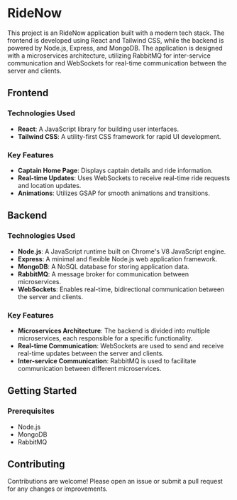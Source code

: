 # RideNow

This project is an RideNow application built with a modern tech stack. The frontend is developed using React and Tailwind CSS, while the backend is powered by Node.js, Express, and MongoDB. The application is designed with a microservices architecture, utilizing RabbitMQ for inter-service communication and WebSockets for real-time communication between the server and clients.

## Frontend

### Technologies Used
- **React**: A JavaScript library for building user interfaces.
- **Tailwind CSS**: A utility-first CSS framework for rapid UI development.

### Key Features
- **Captain Home Page**: Displays captain details and ride information.
- **Real-time Updates**: Uses WebSockets to receive real-time ride requests and location updates.
- **Animations**: Utilizes GSAP for smooth animations and transitions.

## Backend

### Technologies Used
- **Node.js**: A JavaScript runtime built on Chrome's V8 JavaScript engine.
- **Express**: A minimal and flexible Node.js web application framework.
- **MongoDB**: A NoSQL database for storing application data.
- **RabbitMQ**: A message broker for communication between microservices.
- **WebSockets**: Enables real-time, bidirectional communication between the server and clients.

### Key Features
- **Microservices Architecture**: The backend is divided into multiple microservices, each responsible for a specific functionality.
- **Real-time Communication**: WebSockets are used to send and receive real-time updates between the server and clients.
- **Inter-service Communication**: RabbitMQ is used to facilitate communication between different microservices.

## Getting Started

### Prerequisites
- Node.js
- MongoDB
- RabbitMQ


## Contributing

Contributions are welcome! Please open an issue or submit a pull request for any changes or improvements.

<!-- ## License

This project is licensed under the MIT License. -->
